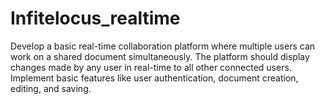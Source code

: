 # Infitelocus_realtime
Develop a basic real-time collaboration platform where multiple users can work on a shared document simultaneously. The platform should display changes made by any user in real-time to all other connected users. Implement basic features like user authentication, document creation, editing, and saving.
